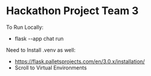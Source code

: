 # Hackathon Project Team 3

To Run Locally:
- flask --app chat run


Need to Install .venv as well:
- https://flask.palletsprojects.com/en/3.0.x/installation/
- Scroll to Virtual Environments
